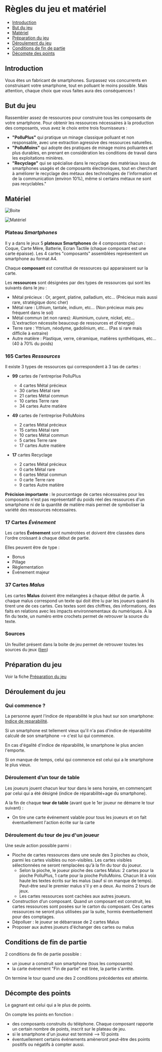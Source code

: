 # Règles du jeu et matériel

- [Introduction](#introduction)
- [But du jeu](#but-du-jeu)
- [Matériel](#matériel)
- [Préparation du jeu](#préparation-du-jeu)
- [Déroulement du jeu](#déroulement-du-jeu)
- [Conditions de fin de partie](#conditions-de-fin-de-partie)
- [Décompte des points](#décompte-des-points)


## Introduction

Vous êtes un fabricant de smartphones. Surpassez vos concurrents en construisant votre smartphone, tout en polluant le moins possible. Mais attention, chaque choix que vous faites aura des conséquences !

## But du jeu

Rassembler assez de ressources pour construire tous les composants de votre smartphone. Pour obtenir les ressources nécessaires à la production des composants, vous avez le choix entre trois fournisseurs :

- **"PolluPlus"** qui pratique un minage classique polluant et non responsable, avec une extraction agressive des ressources naturelles.
- **"PolluMoins"** qui adopte des pratiques de minage moins polluantes et plus durables, en prenant en considération les conditions de travail dans les exploitations minières.
- **"Recyclage"** qui se spécialise dans le recyclage des matériaux issus de smartphones usagés et de composants électroniques, tout en cherchant à améliorer le recyclage des métaux des technologies de l'information et de la communication (environ 10%), même si certains métaux ne sont pas recyclables."


## Matériel

![Boite](img/Boite.png)

![Matériel](img/materiel.jpeg)

### Plateau *Smartphones*
Il y a dans le jeux 5 **plateaux Smartphones** de 4 composants chacun : Coque, Carte Mère, Batterie, Ecran Tactile (chaque composant est une carte épaisse). Les 4 cartes "composants" assemblées représentent un smartphone au format A4.

Chaque **composant** est constitué de ressources qui apparaissent sur la carte.

Les **ressources** sont désignées par des types de ressources qui sont les suivants dans le jeu :

- Métal précieux : Or, argent, platine, palladium, etc... (Précieux mais aussi rare, stratégique donc cher)
- Métal rare : Lithium, tantale, indium, etc... (Non précieux mais peu fréquent dans le sol)
- Métal commun (et non rares): Aluminium, cuivre, nickel, etc... (L'extraction nécessite beaucoup de ressources et d'énergie)
- Terre rare : Yttrium, néodyme, gadolinium, etc... (Pas si rare mais difficile à extraire)
- Autre matière : Plastique, verre, céramique, matières synthétiques, etc... (40 à 70% du poids)


### 165 Cartes *Ressources*
Il existe 3 types de ressources qui correspondent à 3 tas de cartes :

- **99** cartes de l'entreprise PolluPlus
    - 4 cartes Métal précieux
    - 30 cartes Métal rare
    - 21 cartes Métal commun
    - 10 cartes Terre rare
    - 34 cartes Autre matière

- **49** cartes de l'entreprise PolluMoins
    - 2 cartes Métal précieux
    - 15 cartes Métal rare
    - 10 cartes Métal commun
    - 5 cartes Terre rare
    - 17 cartes Autre matière

- **17** cartes Recyclage
    - 2 cartes Métal précieux
    - 0 carte Métal rare
    - 6 cartes Métal commun
    - 0 carte Terre rare
    - 9 cartes Autre matière

**Précision importante** : le pourcentage de cartes nécessaires pour les composants n'est pas représentatif du poids réel des ressources d'un smartphone ni de la quantité de matière mais permet de symboliser la variété des ressources nécessaires.

### 17 Cartes *Événement*
Les cartes **Événement** sont numérotées et doivent être classées dans l'ordre croissant à chaque début de partie.

Elles peuvent être de type :

- Bonus
- Pillage
- Règlementation
- Événement majeur

### 37 Cartes *Malus*
Les cartes **Malus** doivent être mélangées à chaque début de partie. À chaque malus correspond un texte qui doit être lu par les joueurs quand ils tirent une de ces cartes. Ces textes sont des chiffres, des informations, des faits en relations avec les impacts environnementaux du numériques. À la fin du texte, un numéro entre crochets permet de retrouver la source du texte.

### Sources
Un feuillet présent dans la boite de jeu permet de retrouver toutes les sources du jeux ([lien](Fiche_metaux.md))
## Préparation du jeu
Voir la fiche [Préparation du jeu](PreparationJeu.md)

## Déroulement du jeu

### Qui commence ?
La personne ayant l'indice de réparabilité le plus haut sur son smartphone:
[Indice de reparabilité](https://www.indicereparabilite.fr/).

Si un smartphone est tellement vieux qu'il n'a pas d'indice de réparabilité calculé de son smartphone --> c'est lui qui commence.

En cas d'égalité d'indice de réparabilité, le smartphone le plus ancien l'emporte.

Si on manque de temps, celui qui commence est celui qui a le smartphone le plus vieux.

### Déroulement d’un tour de table

Les joueurs jouent chacun leur tour dans le sens horaire, en commençant par celui qui a été désigné (indice de réparabilité+age du smartphone).

A la fin de chaque **tour de table** (avant que le 1er joueur ne démarre le tour suivant) :  

- On tire une carte événement valable pour tous les joueurs et on fait éventuellement l'action écrite sur la carte

### Déroulement du tour de jeu d'un joueur

Une seule action possible parmi :  

- Pioche de cartes ressources dans une seule des 3 pioches au choix, parmi les cartes visibles ou non-visibles. Les cartes visibles sélectionnées ne seront remplacées qu'à la fin du tour du joueur.
     - Selon la pioche, le joueur pioche des cartes Malus: 2 cartes pour la pioche PolluPlus, 1 carte pour la pioche PolluMoins. Chacun lit à voix haute les textes écrits sur les malus (sauf si on manque de temps). Peut-être seul le premier malus s'il y en a deux. Au moins 2 tours de jeux.
     - Les cartes ressources sont cachées aux autres joueurs.    
- Construction d’un composant. Quand un composant est construit, les cartes ressources sont posées sur le carton du composant. Ces cartes ressources ne seront plus utilisées par la suite, hormis éventuellement pour des comptages.
- Dépolluer : le joueur se débarrasse de 2 cartes Malus
- Proposer aux autres joueurs d'échanger des cartes ou malus

## Conditions de fin de partie
2 conditions de fin de partie possible :  

- un joueur a construit son smartphone (tous les composants)
- la carte événement "Fin de partie" est tirée, la partie s'arrête.

On termine le tour quand une des 2 conditions précédentes est atteinte.

## Décompte des points
Le gagnant est celui qui a le plus de points.

On compte les points en fonction :  

- des composants construits du téléphone. Chaque composant rapporte un certain nombre de points, inscrit sur le plateau de jeu.
- si le smartphone d'un joueur est terminé --> 10 points
- éventuellement certains événements amèneront peut-être des points positifs ou négatifs à compter aussi.
